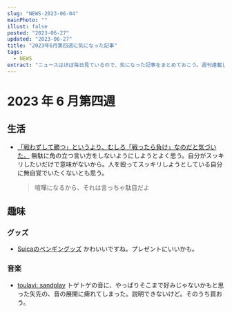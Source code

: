 ```yaml
---
slug: "NEWS-2023-06-04"
mainPhoto: ""
illust: false
posted: "2023-06-27"
updated: "2023-06-27"
title: "2023年6月第四週に気になった記事"
tags:
  - NEWS
extract: "ニュースはほぼ毎日見ているので、気になった記事をまとめておこう。週刊連載したい。"
---
```


# 2023 年 6 月第四週

## 生活
- [「戦わずして勝つ」というより、むしろ「戦ったら負け」なのだと気づいた。](https://blog.tinect.jp/?p=82366)
  無駄に角の立つ言い方をしないようにしようとよく思う。自分がスッキリしたいだけで意味がないから。人を殴ってスッキリしようとしている自分に無自覚でいたくないとも思う。
  > 喧嘩になるから、それは言っちゃ駄目だよ

## 趣味
### グッズ
- [Suicaのペンギングッズ](https://www.jreastmall.com/shop/w/w15/)
  かわいいですね。プレゼントにいいかも。
### 音楽
- [toulavi: sandplay](http://turntokyo.com/reviews/toulavi-sandplay/)
  トゲトゲの音に、やっぱりそこまで好みじゃないかもと思った矢先の、音の展開に痺れてしまった。説明できないけど。そのうち買おう。
  